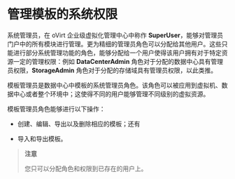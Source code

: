 # 管理模板的系统权限

系统管理员，在 oVirt 企业级虚拟化管理中心中称作
**SuperUser**，能够对管理员门户中的所有模块进行管理。更为精细的管理员角色可以分配给其他用户。这些只能进行部分系统管理功能的角色，能够分配给一个用户使得该用户拥有对于特定资源一定的管理权限：例如
**DataCenterAdmin** 角色对于分配的数据中心具有管理员权限，**StorageAdmin**
角色对于分配的存储域具有管理员权限，以此类推。

模板管理员是数据中心中模板的系统管理员角色。该角色可以被应用到虚拟机、数据中心或者整个环境中；这使得不同的用户能够管理不同级别的虚拟资源。

模板管理员角色能够进行以下操作：

-   创建、编辑、导出以及删除相应的模板；还有

-   导入和导出模板。

> **注意**
>
> 您只可以分配角色和权限到已存在的用户上。

